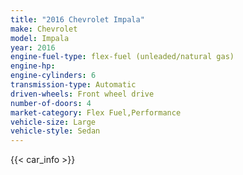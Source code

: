 ```yaml
---
title: "2016 Chevrolet Impala"
make: Chevrolet
model: Impala
year: 2016
engine-fuel-type: flex-fuel (unleaded/natural gas)
engine-hp: 
engine-cylinders: 6
transmission-type: Automatic
driven-wheels: Front wheel drive
number-of-doors: 4
market-category: Flex Fuel,Performance
vehicle-size: Large
vehicle-style: Sedan
---
```


{{< car_info >}}

